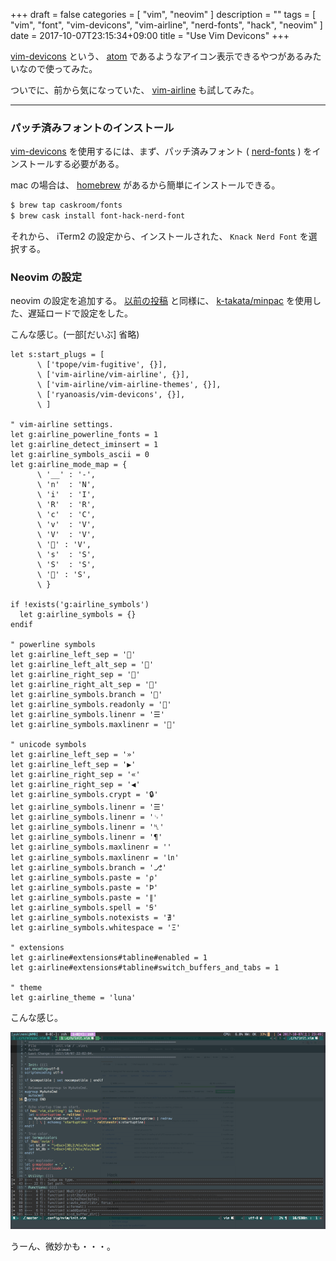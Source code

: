+++
draft = false
categories = [ "vim", "neovim" ]
description = ""
tags = [ "vim", "font", "vim-devicons", "vim-airline", "nerd-fonts", "hack", "neovim" ]
date = 2017-10-07T23:15:34+09:00
title = "Use Vim Devicons"
+++

[vim-devicons](https://github.com/ryanoasis/vim-devicons) という、 [atom](https://atom.io/) であるようなアイコン表示できるやつがあるみたいなので使ってみた。

ついでに、前から気になっていた、 [vim-airline](https://github.com/vim-airline/vim-airline) も試してみた。

- - -

### パッチ済みフォントのインストール

[vim-devicons](https://github.com/ryanoasis/vim-devicons) を使用するには、まず、パッチ済みフォント ( [nerd-fonts](https://github.com/ryanoasis/nerd-fonts) ) をインストールする必要がある。

mac の場合は、 [homebrew](https://brew.sh/index_ja.html) があるから簡単にインストールできる。

```sh
$ brew tap caskroom/fonts
$ brew cask install font-hack-nerd-font
```

それから、 iTerm2 の設定から、インストールされた、 `Knack Nerd Font` を選択する。

### Neovim の設定

neovim の設定を追加する。
[以前の投稿](http://yukimemi.github.io/post/2017-09-17_use-minpac.vim/) と同様に、 [k-takata/minpac](https://github.com/k-takata/minpac) を使用した、遅延ロードで設定をした。

こんな感じ。(一部[だいぶ] 省略)

```vim
let s:start_plugs = [
      \ ['tpope/vim-fugitive', {}],
      \ ['vim-airline/vim-airline', {}],
      \ ['vim-airline/vim-airline-themes', {}],
      \ ['ryanoasis/vim-devicons', {}],
      \ ]

" vim-airline settings.
let g:airline_powerline_fonts = 1
let g:airline_detect_iminsert = 1
let g:airline_symbols_ascii = 0
let g:airline_mode_map = {
      \ '__' : '-',
      \ 'n'  : 'N',
      \ 'i'  : 'I',
      \ 'R'  : 'R',
      \ 'c'  : 'C',
      \ 'v'  : 'V',
      \ 'V'  : 'V',
      \ '' : 'V',
      \ 's'  : 'S',
      \ 'S'  : 'S',
      \ '' : 'S',
      \ }

if !exists('g:airline_symbols')
  let g:airline_symbols = {}
endif

" powerline symbols
let g:airline_left_sep = ''
let g:airline_left_alt_sep = ''
let g:airline_right_sep = ''
let g:airline_right_alt_sep = ''
let g:airline_symbols.branch = ''
let g:airline_symbols.readonly = ''
let g:airline_symbols.linenr = '☰'
let g:airline_symbols.maxlinenr = ''

" unicode symbols
let g:airline_left_sep = '»'
let g:airline_left_sep = '▶'
let g:airline_right_sep = '«'
let g:airline_right_sep = '◀'
let g:airline_symbols.crypt = '🔒'
let g:airline_symbols.linenr = '☰'
let g:airline_symbols.linenr = '␊'
let g:airline_symbols.linenr = '␤'
let g:airline_symbols.linenr = '¶'
let g:airline_symbols.maxlinenr = ''
let g:airline_symbols.maxlinenr = '㏑'
let g:airline_symbols.branch = '⎇'
let g:airline_symbols.paste = 'ρ'
let g:airline_symbols.paste = 'Þ'
let g:airline_symbols.paste = '∥'
let g:airline_symbols.spell = 'Ꞩ'
let g:airline_symbols.notexists = '∄'
let g:airline_symbols.whitespace = 'Ξ'

" extensions
let g:airline#extensions#tabline#enabled = 1
let g:airline#extensions#tabline#switch_buffers_and_tabs = 1

" theme
let g:airline_theme = 'luna'
```

こんな感じ。

![vim-devicons](./vim-devicons_min.png)

うーん、微妙かも・・・。



